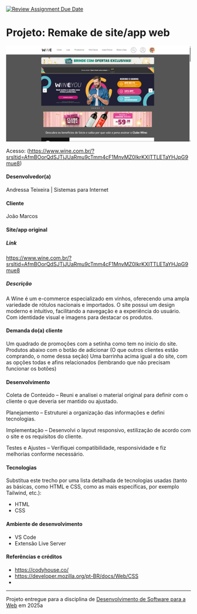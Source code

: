 [![Review Assignment Due Date](https://classroom.github.com/assets/deadline-readme-button-22041afd0340ce965d47ae6ef1cefeee28c7c493a6346c4f15d667ab976d596c.svg)](https://classroom.github.com/a/-0GsTofh)
# Projeto: Remake de site/app web

![Screenshot do projeto](img/Screenshot.png )


Acesso: (https://www.wine.com.br/?srsltid=AfmBOorQdSJTjJUaRmu9cTmm4cF1MnvMZ0IkrKXITTLETaYHJpG9mue8)


#### Desenvolvedor(a)
Andressa Teixeira | Sistemas para Internet

#### Cliente
João Marcos

#### Site/app original

##### Link
https://www.wine.com.br/?srsltid=AfmBOorQdSJTjJUaRmu9cTmm4cF1MnvMZ0IkrKXITTLETaYHJpG9mue8

##### Descrição
A Wine é um e-commerce especializado em vinhos, oferecendo uma ampla variedade de rótulos nacionais e importados. O site possui um design moderno e intuitivo, facilitando a navegação e a experiência do usuário. Com identidade visual e imagens para destacar os produtos.

#### Demanda do(a) cliente
Um quadrado de promoções com a setinha como tem no inicio do site.
Produtos abaixo com o botão de adicionar (O que outros clientes estão comprando, o nome dessa seção)
Uma barrinha acima igual a do site, com as opções todas e afins relacionados (lembrando que não precisam funcionar os botões)

#### Desenvolvimento

Coleta de Conteúdo – Reuni e analisei o material original para definir com o cliente o que deveria ser mantido ou ajustado.

Planejamento – Estruturei a organização das informações e defini tecnologias.

Implementação – Desenvolvi o layout responsivo, estilização de acordo com o site e os  requisitos do cliente.

Testes e Ajustes – Verifiquei compatibilidade, responsividade e fiz melhorias conforme necessário.


#### Tecnologias

Substitua este trecho por uma lista detalhada de tecnologias usadas (tanto as básicas, como HTML e CSS, como as mais específicas, por exemplo Tailwind, etc.):
- HTML
- CSS

#### Ambiente de desenvolvimento
- VS Code
- Extensão Live Server

#### Referências e créditos
- https://codyhouse.co/
- https://developer.mozilla.org/pt-BR/docs/Web/CSS
- 




---
Projeto entregue para a disciplina de [Desenvolvimento de Software para a Web](http://github.com/andreainfufsm/elc1090-2025a) em 2025a
